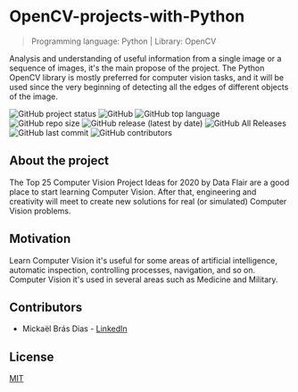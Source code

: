 # OpenCV-projects-with-Python

> Programming language: Python | Library: OpenCV

Analysis and understanding of useful information from a single image or a sequence of images, it's the main propose of the project. 
The Python OpenCV library is mostly preferred for computer vision tasks, and it will be used since the very beginning of detecting all the edges of different objects of the image.


![GitHub project status](https://img.shields.io/badge/status-Development-yellow)
![GitHub](https://img.shields.io/github/license/mickael-bdias/OpenCV-projects-with-Python)
![GitHub top language](https://img.shields.io/github/languages/top/mickael-bdias/OpenCV-projects-with-Python)
![GitHub repo size](https://img.shields.io/github/repo-size/mickael-bdias/OpenCV-projects-with-Python)
![GitHub release (latest by date)](https://img.shields.io/github/v/release/mickael-bdias/OpenCV-projects-with-Python)
![GitHub All Releases](https://img.shields.io/github/downloads/mickael-bdias/OpenCV-projects-with-Python/total)
![GitHub last commit](https://img.shields.io/github/last-commit/mickael-bdias/OpenCV-projects-with-Python)
![GitHub contributors](https://img.shields.io/github/contributors/mickael-bdias/OpenCV-projects-with-Python)

## About the project

The Top 25 Computer Vision Project Ideas for 2020 by Data Flair are a good place to start learning Computer Vision. 
After that, engineering and creativity will meet to create new solutions for real (or simulated) Computer Vision problems.

## Motivation

Learn Computer Vision it's useful for some areas of artificial intelligence, automatic inspection, controlling processes, navigation, and so on. 
Computer Vision it's used in several areas such as Medicine and Military.

## Contributors

+ Mickaël Brás Dias - [LinkedIn](https://www.linkedin.com/in/mickaelbdias/)

## License
[MIT](http://opensource.org/licenses/mit-license.php)
